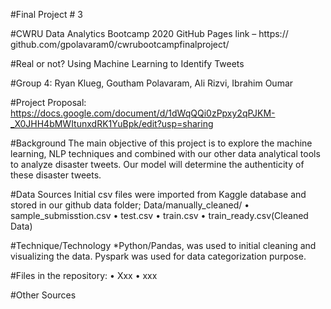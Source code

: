 #Final Project # 3

#CWRU Data Analytics Bootcamp 2020
GitHub Pages link – https:// github.com/gpolavaram0/cwrubootcampfinalproject/

#Real or not? Using Machine Learning to Identify Tweets

#Group 4: Ryan Klueg, Goutham Polavaram, Ali Rizvi, Ibrahim Oumar 

#Project Proposal: 
https://docs.google.com/document/d/1dWqQQi0zPpxy2qPJKM-_X0JHH4bMWItunxdRK1YuBpk/edit?usp=sharing

#Background
The main objective of this project is to explore the machine learning, NLP techniques and combined with our other data analytical tools to analyze disaster tweets. Our model will determine the authenticity of these disaster tweets.

#Data Sources
Initial csv files were imported from Kaggle database and stored in our github data folder; Data/manually_cleaned/
•	sample_submisstion.csv
•	test.csv
•	train.csv
•	train_ready.csv(Cleaned Data)

#Technique/Technology
*Python/Pandas, was used to initial cleaning and visualizing the data. Pyspark was used for data categorization purpose. 

#Files in the repository:
•	Xxx
•	xxx

#Other Sources

